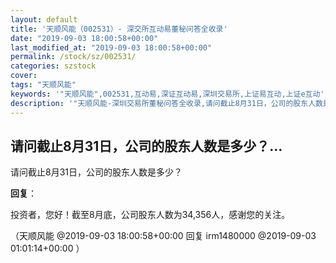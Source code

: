 ```yaml
---
layout: default
title: '天顺风能（002531）- 深交所互动易董秘问答全收录'
date: "2019-09-03 18:00:58+00:00"
last_modified_at: "2019-09-03 18:00:58+00:00"
permalink: /stock/sz/002531/
categories: szstock
cover: 
tags: "天顺风能"
keywords: '"天顺风能",002531,互动易,深证互动易,深圳交易所,上证易互动,上证e互动'
description: '"天顺风能-深圳交易所董秘问答全收录,请问截止8月31日，公司的股东人数是多少？"'
---
```


## 请问截止8月31日，公司的股东人数是多少？...

请问截止8月31日，公司的股东人数是多少？

**回复**：

投资者，您好！截至8月底，公司股东人数为34,356人，感谢您的关注。 

（天顺风能  @2019-09-03 18:00:58+00:00 回复 irm1480000  @2019-09-03 01:01:14+00:00 ）

